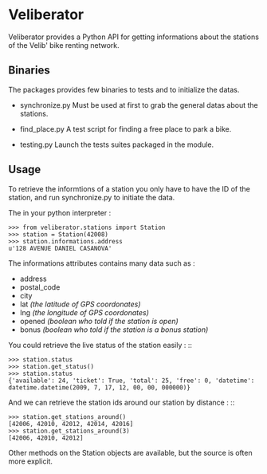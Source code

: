Veliberator
===========

Veliberator provides a Python API for getting informations
about the stations of the Velib' bike renting network.

Binaries
--------

The packages provides few binaries to tests and to initialize the datas.

* synchronize.py
  Must be used at first to grab the general datas about the stations.

* find_place.py
  A test script for finding a free place to park a bike.

* testing.py
  Launch the tests suites packaged in the module.


Usage
-----

To retrieve the informtions of a station you only
have to have the ID of the station, and run synchronize.py
to initiate the data.

The in your python interpreter :

    >>> from veliberator.stations import Station
    >>> station = Station(42008)
    >>> station.informations.address
    u'128 AVENUE DANIEL CASANOVA'

The informations attributes contains many data such as :

* address
* postal_code
* city
* lat *(the latitude of GPS coordonates)*
* lng *(the longitude of GPS coordonates)*
* opened *(boolean who told if the station is open)*
* bonus *(boolean who told if the station is a bonus station)*

You could retrieve the live status of the station easily : ::

    >>> station.status
    >>> station.get_status()
    >>> station.status
    {'available': 24, 'ticket': True, 'total': 25, 'free': 0, 'datetime': datetime.datetime(2009, 7, 17, 12, 00, 00, 000000)}
  
And we can retrieve the station ids around our station by distance : ::

    >>> station.get_stations_around()
    [42006, 42010, 42012, 42014, 42016]
    >>> station.get_stations_around(3)
    [42006, 42010, 42012]

Other methods on the Station objects are available, but the source is often more explicit.

